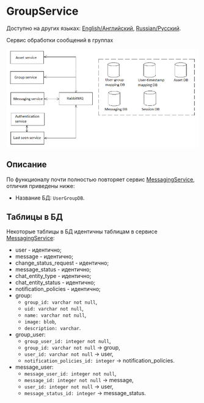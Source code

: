 # GroupService

Доступно на других языках: [English/Английский](MessagingService.md), [Russian/Русский](MessagingService.ru.md).

Сервис обработки сообщений в группах 

![SystemOverview](../img/SystemOverview.png)

## Описание 

По функционалу почти полностью повторяет сервис [MessagingService](MessagingService.ru.md), отличия приведены ниже:
- Название БД: `UserGroupDB`.

## Таблицы в БД

Некоторые таблицы в БД идентичны таблицам в сервисе [MessagingService](MessagingService.ru.md):
- user - идентично; 
- message - идентично;
- change_status_request - идентично;
- message_status - идентично;
- chat_entity_type - идентично;
- chat_entity_status - идентично;
- notification_policies - идентично;
- group: 
    - `group_id: varchar not null`, 
    - `uid: varchar not null`,
    - `name: varchar not null`,
    - `image: blob`, 
    - `description: varchar`.
- group_user: 
    - `group_user_id: integer not null`, 
    - `group_id: varchar not null` -> group,
    - `user_id: varchar not null` -> user,
    - `notification_policies_id: integer` -> notification_policies.
- message_user:
    - `message_user_id: integer not null`,
    - `message_id: integer not null` -> message,
    - `user_id: integer not null` -> user,
    - `message_status_id: integer` -> message_status.
